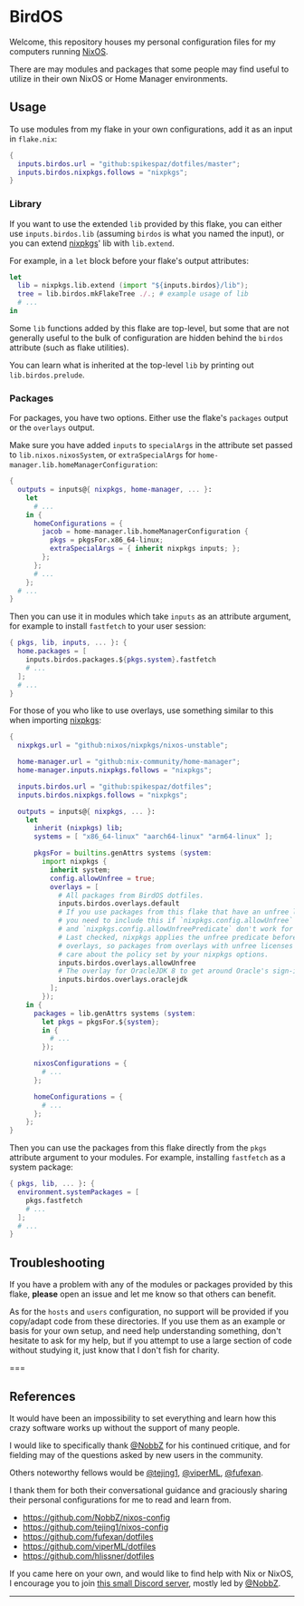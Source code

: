 # BirdOS

Welcome, this repository houses my personal configuration files
for my computers running [NixOS].

There are may modules and packages that some people may find useful to
utilize in their own NixOS or Home Manager environments.

## Usage

To use modules from my flake in your own configurations,
add it as an input in `flake.nix`:

```nix
{
  inputs.birdos.url = "github:spikespaz/dotfiles/master";
  inputs.birdos.nixpkgs.follows = "nixpkgs";
}
```

### Library

If you want to use the extended `lib` provided by this flake, you can either
use `inputs.birdos.lib` (assuming `birdos` is what you named
the input), or you can extend [nixpkgs]' lib with `lib.extend`.

For example, in a `let` block before your flake's output attributes:

```nix
let
  lib = nixpkgs.lib.extend (import "${inputs.birdos}/lib");
  tree = lib.birdos.mkFlakeTree ./.; # example usage of lib
  # ...
in
```

Some `lib` functions added by this flake are top-level, but some
that are not generally useful to the bulk of configuration are hidden
behind the `birdos` attribute (such as flake utilities).

You can learn what is inherited at the top-level `lib`
by printing out `lib.birdos.prelude`.

### Packages

For packages, you have two options. Either use the flake's `packages` output
or the `overlays` output.

Make sure you have added `inputs` to `specialArgs` in the attribute set passed
to `lib.nixos.nixosSystem`, or `extraSpecialArgs` for `home-manager.lib.homeManagerConfiguration`:

```nix
{
  outputs = inputs@{ nixpkgs, home-manager, ... }:
    let
      # ...
    in {
      homeConfigurations = {
        jacob = home-manager.lib.homeManagerConfiguration {
          pkgs = pkgsFor.x86_64-linux;
          extraSpecialArgs = { inherit nixpkgs inputs; };
        };
      };
      # ...
    };
  # ...
}
```

Then you can use it in modules which take `inputs` as an attribute argument,
for example to install `fastfetch` to your user session:

```nix
{ pkgs, lib, inputs, ... }: {
  home.packages = [
    inputs.birdos.packages.${pkgs.system}.fastfetch
    # ...
  ];
  # ...
}
```

For those of you who like to use overlays,
use something similar to this when importing [nixpkgs]:

```nix
{
  nixpkgs.url = "github:nixos/nixpkgs/nixos-unstable";

  home-manager.url = "github:nix-community/home-manager";
  home-manager.inputs.nixpkgs.follows = "nixpkgs";

  inputs.birdos.url = "github:spikespaz/dotfiles";
  inputs.birdos.nixpkgs.follows = "nixpkgs";

  outputs = inputs@{ nixpkgs, ... }:
    let
      inherit (nixpkgs) lib;
      systems = [ "x86_64-linux" "aarch64-linux" "arm64-linux" ];

      pkgsFor = builtins.genAttrs systems (system:
        import nixpkgs {
          inherit system;
          config.allowUnfree = true;
          overlays = [
            # All packages from BirdOS dotfiles.
            inputs.birdos.overlays.default
            # If you use packages from this flake that have an unfree license,
            # you need to include this if `nixpkgs.config.allowUnfree`
            # and `nixpkgs.config.allowUnfreePredicate` don't work for you.
            # Last checked, nixpkgs applies the unfree predicate before merging
            # overlays, so packages from overlays with unfree licenses will not
            # care about the policy set by your nixpkgs options.
            inputs.birdos.overlays.allowUnfree
            # The overlay for OracleJDK 8 to get around Oracle's sign-in page.
            inputs.birdos.overlays.oraclejdk
          ];
        });
    in {
      packages = lib.genAttrs systems (system:
        let pkgs = pkgsFor.${system};
        in {
          # ...
        });

      nixosConfigurations = {
        # ...
      };

      homeConfigurations = {
        # ...
      };
    };
}
```

Then you can use the packages from this flake directly from the `pkgs`
attribute argument to your modules.
For example, installing `fastfetch` as a system package:

```nix
{ pkgs, lib, ... }: {
  environment.systemPackages = [
    pkgs.fastfetch
    # ...
  ];
  # ...
}
```

## Troubleshooting

If you have a problem with any of the modules or packages provided by this
flake, **please** open an issue and let me know so that others can benefit.

As for the `hosts` and `users` configuration, no support will be provided if
you copy/adapt code from these directories. If you use them as an example or
basis for your own setup, and need help understanding something, don't
hesitate to ask for my help, but if you attempt to use a large section of
code without studying it, just know that I don't fish for charity.

===

## References

It would have been an impossibility to set everything and learn how this crazy
software works  up without the support of many people.

I would like to specifically thank [@NobbZ] for his continued
critique, and for fielding may of the questions asked by new users
in the community.

Others noteworthy fellows would be [@tejing1], [@viperML], [@fufexan].

I thank them for both their conversational guidance and graciously sharing their
personal configurations for me to read and learn from.

- <https://github.com/NobbZ/nixos-config>
- <https://github.com/tejing1/nixos-config>
- <https://github.com/fufexan/dotfiles>
- <https://github.com/viperML/dotfiles>
- <https://github.com/hlissner/dotfiles>

If you came here on your own, and would like to find help with Nix or NixOS,
I encourage you to join [this small Discord server](https://discord.gg/8ydgceUJDm), mostly led by [@NobbZ].

---

[NixOS]: https://nixos.org/
[nixpkgs]: https://github.com/nixos/nixpkgs
[home-manager]: https://github.com/nix-community/home-manager

[@NobbZ]: https://github.com/NobbZ/
[@tejing1]: https://github.com/tejing1
[@viperML]: https://github.com/viperml
[@fufexan]: github.com/fufexan
